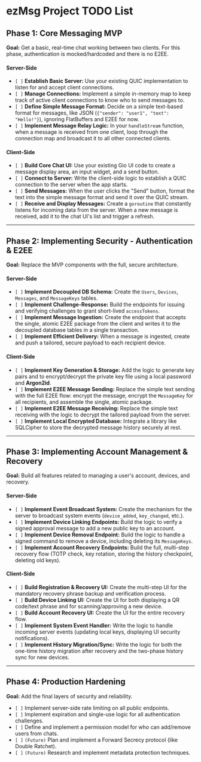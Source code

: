 # ezMsg Project TODO List

## Phase 1: Core Messaging MVP

**Goal:** Get a basic, real-time chat working between two clients. For this phase, authentication is mocked/hardcoded and there is no E2EE.

#### Server-Side
-   `[ ]` **Establish Basic Server:** Use your existing QUIC implementation to listen for and accept client connections.
-   `[ ]` **Manage Connections:** Implement a simple in-memory map to keep track of active client connections to know who to send messages to.
-   `[ ]` **Define Simple Message Format:** Decide on a simple text-based format for messages, like JSON (`{"sender": "user1", "text": "Hello!"}`), ignoring FlatBuffers and E2EE for now.
-   `[ ]` **Implement Message Relay Logic:** In your `handleStream` function, when a message is received from one client, loop through the connection map and broadcast it to all other connected clients.

#### Client-Side
-   `[ ]` **Build Core Chat UI:** Use your existing Gio UI code to create a message display area, an input widget, and a send button.
-   `[ ]` **Connect to Server:** Write the client-side logic to establish a QUIC connection to the server when the app starts.
-   `[ ]` **Send Messages:** When the user clicks the "Send" button, format the text into the simple message format and send it over the QUIC stream.
-   `[ ]` **Receive and Display Messages:** Create a `goroutine` that constantly listens for incoming data from the server. When a new message is received, add it to the chat UI's list and trigger a refresh.

---

## Phase 2: Implementing Security - Authentication & E2EE

**Goal:** Replace the MVP components with the full, secure architecture.

#### Server-Side
-   `[ ]` **Implement Decoupled DB Schema:** Create the `Users`, `Devices`, `Messages`, and `MessageKeys` tables.
-   `[ ]` **Implement Challenge-Response:** Build the endpoints for issuing and verifying challenges to grant short-lived `accessTokens`.
-   `[ ]` **Implement Message Ingestion:** Create the endpoint that accepts the single, atomic E2EE package from the client and writes it to the decoupled database tables in a single transaction.
-   `[ ]` **Implement Efficient Delivery:** When a message is ingested, create and push a tailored, secure payload to each recipient device.

#### Client-Side
-   `[ ]` **Implement Key Generation & Storage:** Add the logic to generate key pairs and to encrypt/decrypt the private key file using a local password and **Argon2id**.
-   `[ ]` **Implement E2EE Message Sending:** Replace the simple text sending with the full E2EE flow: encrypt the message, encrypt the `MessageKey` for all recipients, and assemble the single, atomic package.
-   `[ ]` **Implement E2EE Message Receiving:** Replace the simple text receiving with the logic to decrypt the tailored payload from the server.
-   `[ ]` **Implement Local Encrypted Database:** Integrate a library like SQLCipher to store the decrypted message history securely at rest.

---

## Phase 3: Implementing Account Management & Recovery

**Goal:** Build all features related to managing a user's account, devices, and recovery.

#### Server-Side
-   `[ ]` **Implement Event Broadcast System:** Create the mechanism for the server to broadcast system events (`device_added`, `key_changed`, etc.).
-   `[ ]` **Implement Device Linking Endpoints:** Build the logic to verify a signed approval message to add a new public key to an account.
-   `[ ]` **Implement Device Removal Endpoint:** Build the logic to handle a signed command to remove a device, including deleting its `MessageKeys`.
-   `[ ]` **Implement Account Recovery Endpoints:** Build the full, multi-step recovery flow (TOTP check, key rotation, storing the history checkpoint, deleting old keys).

#### Client-Side
-   `[ ]` **Build Registration & Recovery UI:** Create the multi-step UI for the mandatory recovery phrase backup and verification process.
-   `[ ]` **Build Device Linking UI:** Create the UI for both displaying a QR code/text phrase and for scanning/approving a new device.
-   `[ ]` **Build Account Recovery UI:** Create the UI for the entire recovery flow.
-   `[ ]` **Implement System Event Handler:** Write the logic to handle incoming server events (updating local keys, displaying UI security notifications).
-   `[ ]` **Implement History Migration/Sync:** Write the logic for both the one-time history migration after recovery and the two-phase history sync for new devices.

---

## Phase 4: Production Hardening

**Goal:** Add the final layers of security and reliability.

-   `[ ]` Implement server-side rate limiting on all public endpoints.
-   `[ ]` Implement expiration and single-use logic for all authentication challenges.
-   `[ ]` Define and implement a permission model for who can add/remove users from chats.
-   `[ ]` `(Future)` Plan and implement a Forward Secrecy protocol (like Double Ratchet).
-   `[ ]` `(Future)` Research and implement metadata protection techniques.